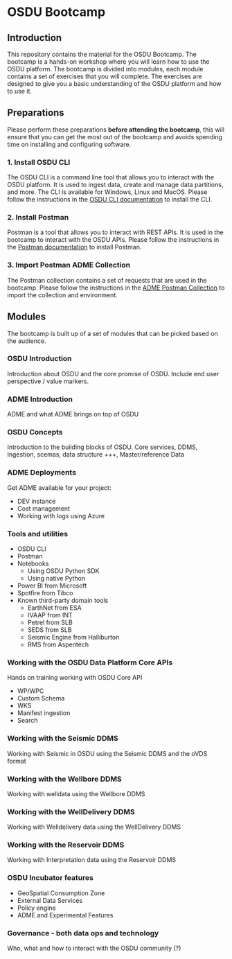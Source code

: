 # OSDU Bootcamp

## Introduction
This repository contains the material for the OSDU Bootcamp. The bootcamp is a hands-on workshop where you will learn how to use the OSDU platform. The bootcamp is divided into modules, each module contains a set of exercises that you will complete. The exercises are designed to give you a basic understanding of the OSDU platform and how to use it.

## Preparations
Please perform these preparations **before attending the bootcamp**, this will ensure that you can get the most out of the bootcamp and avoids spending time on installing and configuring software.

### 1. Install OSDU CLI
The OSDU CLI is a command line tool that allows you to interact with the OSDU platform. It is used to ingest data, create and manage data partitions, and more. The CLI is available for Windows, Linux and MacOS. Please follow the instructions in the [OSDU CLI documentation](https://community.opengroup.org/osdu/documentation/-/blob/master/docs/using-cli.md) to install the CLI.

### 2. Install Postman
Postman is a tool that allows you to interact with REST APIs. It is used in the bootcamp to interact with the OSDU APIs. Please follow the instructions in the [Postman documentation](https://learning.postman.com/docs/getting-started/installation-and-updates/) to install Postman.

### 3. Import Postman ADME Collection
The Postman collection contains a set of requests that are used in the bootcamp. Please follow the instructions in the [ADME Postman Collection](https://github.com/EirikHaughom/ADME/tree/main/Guides/Postman%20Collection) to import the collection and environment.

## Modules
The bootcamp is built up of a set of modules that can be picked based on the audience. 

### OSDU Introduction
Introduction about OSDU and the core promise of OSDU. Include end user perspective / value markers. 

### ADME Introduction
ADME and what ADME brings on top of OSDU 

### OSDU Concepts
Introduction to the building blocks of OSDU. Core services, DDMS, Ingestion, scemas, data structure +++, Master/reference Data 

### ADME Deployments
Get ADME available for your project: 
* DEV instance 
* Cost management 
* Working with logs using Azure 

### Tools and utilities
* OSDU CLI 
* Postman 
* Notebooks
    * Using OSDU Python SDK
    * Using native Python
* Power BI from Microsoft
* Spotfire from Tibco
* Known third-party domain tools
    * EarthNet from ESA
    * IVAAP from INT
    * Petrel from SLB
    * SEDS from SLB
    * Seismic Engine from Halliburton
    * RMS from Aspentech

### Working with the OSDU Data Platform Core APIs
Hands on training working with OSDU Core API 
* WP/WPC 
* Custom Schema 
* WKS 
* Manifest ingestion 
* Search 

### Working with the Seismic DDMS
Working with Seismic in OSDU using the Seismic DDMS and the oVDS format 

### Working with the Wellbore DDMS
Working with welldata using the Wellbore DDMS 

### Working with the WellDelivery DDMS
Working with Welldelivery data using the WellDelivery DDMS 

### Working with the Reservoir DDMS
Working with Interpretation data using the Reservoir DDMS 

### OSDU Incubator features
* GeoSpatial Consumption Zone 
* External Data Services 
* Policy engine
* ADME and Experimental Features 

### Governance - both data ops and technology
Who, what and how to interact with the OSDU community (?)
